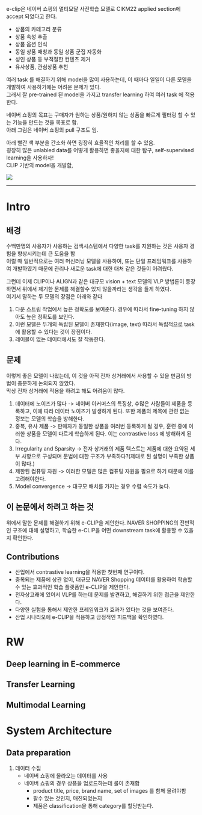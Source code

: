 e-clip은 네이버 쇼핑의 멀티모달 사전학습 모델로 CIKM22 applied section에 accept 되었다고 한다. 

- 상품의 카테고리 분류
- 상품 속성 추출
- 상품 옵션 인식
- 동일 상품 매칭과 동일 상품 군집 자동화
- 성인 상품 등 부적절한 컨텐츠 제거
- 유사상품, 관심상품 추천

여러 task 를 해결하기 위해 model을 많이 사용하는데, 이 때마다 일일이 다른 모델을 개발하여 사용하기에는 어려운 문제가 있다.  
그래서 잘 pre-trained 된 model을 가지고 transfer learning 하여 여러 task 에 적용한다. 

네이버 쇼핑의 목표는 구매자가 원하는 상품/원하지 않는 상품을 빠르게 필터링 할 수 있는 기능을 만드는 것을 목표로 함.  
아래 그림은 네이버 쇼핑의 pull 구조도 임.

아래 빨간 색 부분을 간소화 하면 굉장히 효율적인 처리를 할 수 있음.  
굉장히 많은 unlabled data를 어떻게 활용하면 좋을지에 대한 탐구, self-supervised learning을 사용하자!  
CLIP 기반의 model을 개발함,  

![](https://i.imgur.com/LXsCvLW.png)

---

# Intro
## 배경
수백만명의 사용자가 사용하는 검색시스템에서 다양한 task를 지원하는 것은 사용자 경험을 향상시키는데 큰 도움을 함  
이럴 때 일반적으로는 여러 머신러닝 모델을 사용하여, 또는 단일 프레임워크를 사용하여 개발하였기 때문에 관리나 새로운 task에 대한 대처 같은 것들이 어려웠다.  

그런데 이제 CLIP이나 ALIGN과 같은 대규모 vision + text 모델의 VLP 방법론이 등장하면서 위에서 제기한 문제를 해결할수 있지 않을까라는 생각을 들게 하였다.  
여기서 말하는 두 모델의 장점은 아래와 같다
1. 다운 스트림 작업에서 높은 정확도를 보여준다. 경우에 따라서 fine-tuning 하지 않아도 높은 정확도를 보인다.
2. 이런 모델은 두개의 독립된 모델이 존재한다(image, text) 따라서 독립적으로 task에 활용할 수 있다는 것이 장점이다.
3. 레이블이 없는 데이터에서도 잘 작동한다. 

## 문제
이렇게 좋은 모델이 나왔는데, 이 것을 아직 전자 상거래에서 사용할 수 있을 만큼의 방법이 충분하게 논의되지 않았다.  
막상 전자 상거래에 적용을 하려고 해도 어려움이 많다.  
1. 데이터에 노이즈가 많다 -> 네이버 이커머스의 특징상, 수많은 사람들이 제품을 등록하고, 이에 따라 데이터 노이즈가 발생하게 된다. 또한 제품의 제목에 관련 없는 정보는 모델의 학습을 방해한다.
2. 중복, 유사 제품 -> 판매자가 동일한  상품을 여러번 등록하게 될 경우, 훈련 중에 이러한 상품을 모델이 다르게 학습하게 된다. 이는 contrastive loss 에 방해하게 된다.
3. Irregularity and Sparsity -> 전자 상거래의 제품 텍스트는 제품에 대한 요약된 세부 사항으로 구성되며 문법에 대한 구조가 부족하다?(제대로 된 설명이 부족한 상품이 많다.)
4. 제한된 컴퓨팅 자원 -> 이러한 모델은 많은 컴퓨팅 자원을 필요로 하기 때문에 이를 고려해야한다. 
5. Model convergence -> 대규모 배치를 가지는 경우 수렴 속도가 늦다. 

## 이 논문에서 하려고 하는 것
위에서 말한 문제를 해결하기 위해 e-CLIP을 제안한다. NAVER SHOPPING의 전반적인 구조에 대해 설명하고, 학습한  e-CLIP을 어떤 downstream task에 활용할 수 있을지 확인한다. 

## Contributions
- 산업에서 contrastive learning을 적용한 첫번째 연구이다. 
- 중복되는 제품에 상관 없이, 대규모 NAVER Shopping 데이터를 활용하여 학습할 수 있는 효과적인 학습 플랫폼인 e-CLIP을 제안한다.
- 전자상고래에 있어서 VLP를 하는데 문제를 발견하고, 해결하기 위한 접근을 제안한다.
- 다양한 실험을 통해서 제안한 프레임워크가 효과가 있다는 것을 보여준다.
- 산업 시나리오에 e-CLIP을 적용하고 긍정적인 피드백을 확인하였다.

# RW

## Deep learning in E-commerce
## Transfer Learning
## Multimodal Learning

# System Architecture


## Data preparation

1. 데이터 수집
	- 네이버 쇼핑에 올라오는 데이터를 사용
	- 네이버 쇼핑의 경우 상품을 업로드하는데 룰이 존재함
		- product title, price, brand name, set of images 를 함께 올려야함 
		- 팔수 있는 것인지, 매진되었는지
		- 제품은 classification을 통해 category를 할당받는다. 